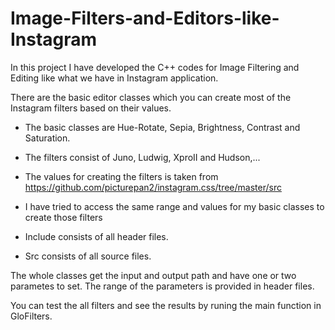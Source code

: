 # Image-Filters-and-Editors-like-Instagram
In this project I have developed the C++ codes for Image Filtering and Editing like what we have in Instagram application.

There are the basic editor classes which you can create most of the Instagram filters based on their values.

- The basic classes are Hue-Rotate, Sepia, Brightness, Contrast and Saturation.
- The filters consist of Juno, Ludwig, XproII and Hudson,...
- The values for creating the filters is taken from https://github.com/picturepan2/instagram.css/tree/master/src
- I have tried to access the same range and values for my basic classes to create those filters

- Include consists of all header files.
- Src consists of all source files. 

The whole classes get the input and output path and have one or two parametes to set. The range of the parameters is provided in header files.

You can test the all filters and see the results by runing the main function in GloFilters.
